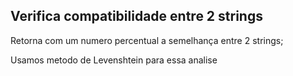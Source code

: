 ## Verifica compatibilidade entre 2 strings

Retorna com um numero percentual a semelhança entre 2 strings;

Usamos metodo de Levenshtein para essa analise